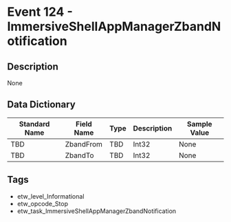 # Event 124 - ImmersiveShellAppManagerZbandNotification

## Description
None

## Data Dictionary
|Standard Name|Field Name|Type|Description|Sample Value|
|---|---|---|---|---|
|TBD|ZbandFrom|TBD|Int32|None|None|
|TBD|ZbandTo|TBD|Int32|None|None|

## Tags
* etw_level_Informational
* etw_opcode_Stop
* etw_task_ImmersiveShellAppManagerZbandNotification
